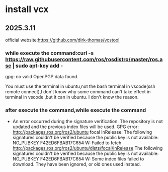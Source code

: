 # install vcx
##  2025.3.11
official website:https://github.com/dirk-thomas/vcstool

### while execute the command:curl -s https://raw.githubusercontent.com/ros/rosdistro/master/ros.asc | sudo apt-key add -
gpg: no valid OpenPGP data found.

You must use the terminal in ubuntu,not the bash terminal in vscode(ssh remote connect),I don't know why some command can't take effect in terminal in vscode ,but it can in ubuntu.
I don't know the reason.

### after execute the command,while execute the command

- An error occurred during the signature verification. The repository is not updated and the previous index files will be used. GPG error: http://packages.ros.org/ros2/ubuntu focal InRelease: The following signatures couldn't be verified because the public key is not available: NO_PUBKEY F42ED6FBAB17C654
W: Failed to fetch http://packages.ros.org/ros2/ubuntu/dists/focal/InRelease  The following signatures couldn't be verified because the public key is not available: NO_PUBKEY F42ED6FBAB17C654
W: Some index files failed to download. They have been ignored, or old ones used instead.



